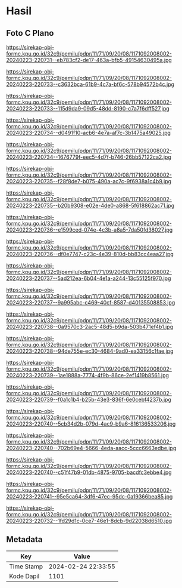 # Hasil

## Foto C Plano

https://sirekap-obj-formc.kpu.go.id/32c9/pemilu/pdpr/11/71/09/20/08/1171092008002-20240223-220731--eb783cf2-de17-463a-bfb5-49154630495a.jpg

https://sirekap-obj-formc.kpu.go.id/32c9/pemilu/pdpr/11/71/09/20/08/1171092008002-20240223-220733--c3632bca-61b9-4c7a-bf6c-578b94572b4c.jpg

https://sirekap-obj-formc.kpu.go.id/32c9/pemilu/pdpr/11/71/09/20/08/1171092008002-20240223-220733--115d9da9-09d5-48dd-8190-c7a7f6dff527.jpg

https://sirekap-obj-formc.kpu.go.id/32c9/pemilu/pdpr/11/71/09/20/08/1171092008002-20240223-220734--d0491f10-acb6-4e7a-af7c-3b1475a49025.jpg

https://sirekap-obj-formc.kpu.go.id/32c9/pemilu/pdpr/11/71/09/20/08/1171092008002-20240223-220734--1676779f-eec5-4d7f-b746-26bb57122ca2.jpg

https://sirekap-obj-formc.kpu.go.id/32c9/pemilu/pdpr/11/71/09/20/08/1171092008002-20240223-220735--f28f8de7-b075-490a-ac7c-9f6938a1c4b9.jpg

https://sirekap-obj-formc.kpu.go.id/32c9/pemilu/pdpr/11/71/09/20/08/1171092008002-20240223-220735--b20b9308-e02e-4de0-a868-5f618862ac71.jpg

https://sirekap-obj-formc.kpu.go.id/32c9/pemilu/pdpr/11/71/09/20/08/1171092008002-20240223-220736--e1599ced-074e-4c3b-a8a5-7da50fd38027.jpg

https://sirekap-obj-formc.kpu.go.id/32c9/pemilu/pdpr/11/71/09/20/08/1171092008002-20240223-220736--df0e7747-c23c-4e39-810d-bb83cc4eaa27.jpg

https://sirekap-obj-formc.kpu.go.id/32c9/pemilu/pdpr/11/71/09/20/08/1171092008002-20240223-220737--5ad212ea-6b04-4e1a-a244-13c55125f970.jpg

https://sirekap-obj-formc.kpu.go.id/32c9/pemilu/pdpr/11/71/09/20/08/1171092008002-20240223-220737--9a995abc-c469-40cf-8587-d40135508853.jpg

https://sirekap-obj-formc.kpu.go.id/32c9/pemilu/pdpr/11/71/09/20/08/1171092008002-20240223-220738--0a9570c3-2ac5-48d5-b9da-503b471ef4b1.jpg

https://sirekap-obj-formc.kpu.go.id/32c9/pemilu/pdpr/11/71/09/20/08/1171092008002-20240223-220738--94de755e-ec30-4684-9ad0-ea33156c1fae.jpg

https://sirekap-obj-formc.kpu.go.id/32c9/pemilu/pdpr/11/71/09/20/08/1171092008002-20240223-220739--1ae1888a-7774-4f9b-86ce-2ef1419b8561.jpg

https://sirekap-obj-formc.kpu.go.id/32c9/pemilu/pdpr/11/71/09/20/08/1171092008002-20240223-220739--f0a1c1b4-b25b-43e3-836f-6e0cebf4237b.jpg

https://sirekap-obj-formc.kpu.go.id/32c9/pemilu/pdpr/11/71/09/20/08/1171092008002-20240223-220740--5cb34d2b-079d-4ac9-b9a6-816136533206.jpg

https://sirekap-obj-formc.kpu.go.id/32c9/pemilu/pdpr/11/71/09/20/08/1171092008002-20240223-220740--702b69e4-5666-4eda-aacc-5ccc6663edbe.jpg

https://sirekap-obj-formc.kpu.go.id/32c9/pemilu/pdpr/11/71/09/20/08/1171092008002-20240223-220740--c51f47b9-01db-4875-9705-bacdfc3ebbe4.jpg

https://sirekap-obj-formc.kpu.go.id/32c9/pemilu/pdpr/11/71/09/20/08/1171092008002-20240223-220741--95e5ca64-3df6-47ec-95dc-0a19366bea85.jpg

https://sirekap-obj-formc.kpu.go.id/32c9/pemilu/pdpr/11/71/09/20/08/1171092008002-20240223-220732--1fd29d1c-0ce7-46e1-8dcb-9d22038d6510.jpg


## Metadata

| Key        | Value               |
| ---------- | ------------------- |
| Time Stamp | 2024-02-24 22:33:55 |
| Kode Dapil | 1101                |



